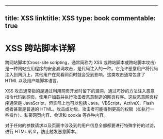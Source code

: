 
---
title: XSS
linktitle: XSS
type: book
commentable: true
---

# XSS 跨站脚本详解

跨网站脚本(Cross-site scripting，通常简称为 XSS 或跨站脚本或跨站脚本攻击)是一种网站应用程序的安全漏洞攻击，是代码注入的一种。它允许恶意用户将代码注入到网页上，其他用户在观看网页时就会受到影响。这类攻击通常包含了 HTML 以及用户端脚本语言。

XSS 攻击通常指的是通过利用网页开发时留下的漏洞，通过巧妙的方法注入恶意指令代码到网页，使用户加载并执行攻击者恶意制造的网页程序。这些恶意网页程序通常是 JavaScript，但实际上也可以包括 Java，VBScript，ActiveX，Flash 或者甚至是普通的 HTML。攻击成功后，攻击者可能得到更高的权限（如执行一些操作）、私密网页内容、会话和 cookie 等各种内容。

对于任何的参数请求以及页面中涉及到的用户信息全部都要进行特殊字符的过滤，进行 HTML 转义，防止触发恶意脚本。

    